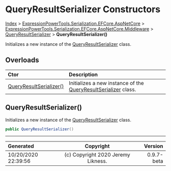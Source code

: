 ﻿# QueryResultSerializer Constructors

[Index](../index.md) > [ExpressionPowerTools.Serialization.EFCore.AspNetCore](ExpressionPowerTools.Serialization.EFCore.AspNetCore.a.md) > [ExpressionPowerTools.Serialization.EFCore.AspNetCore.Middleware](ExpressionPowerTools.Serialization.EFCore.AspNetCore.Middleware.n.md) > [QueryResultSerializer](ExpressionPowerTools.Serialization.EFCore.AspNetCore.Middleware.QueryResultSerializer.cs.md) > **QueryResultSerializer()**

Initializes a new instance of the [QueryResultSerializer](ExpressionPowerTools.Serialization.EFCore.AspNetCore.Middleware.QueryResultSerializer.cs.md) class.

## Overloads

| Ctor | Description |
| :-- | :-- |
| [QueryResultSerializer()](#queryresultserializer) | Initializes a new instance of the [QueryResultSerializer](ExpressionPowerTools.Serialization.EFCore.AspNetCore.Middleware.QueryResultSerializer.cs.md) class. |

## QueryResultSerializer()

Initializes a new instance of the [QueryResultSerializer](ExpressionPowerTools.Serialization.EFCore.AspNetCore.Middleware.QueryResultSerializer.cs.md) class.

```csharp
public QueryResultSerializer()
```



---

| Generated | Copyright | Version |
| :-- | :-: | --: |
| 10/20/2020 22:39:56 | (c) Copyright 2020 Jeremy Likness. | 0.9.7-beta |
